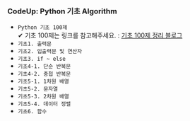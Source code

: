 ### CodeUp: Python 기초 Algorithm  
* ```Python 기초 100제``` <br>
✔ 기초 100제는 링크를 참고해주세요. : [기초 100제 정리 블로그](https://velog.io/@tino-kim?tag=%EA%B8%B0%EC%B4%88100%EC%A0%9C)
* ```기초1. 출력문```
* ```기초2. 입출력문 및 연산자```
* ```기초3. if ~ else```
* ```기초4-1. 단순 반복문```
* ```기초4-2. 중첩 반복문```
* ```기초5-1. 1차원 배열```
* ```기초5-2. 문자열```
* ```기초5-3. 2차원 배열```
* ```기초5-4. 데이터 정렬```
* ```기초6. 함수```
